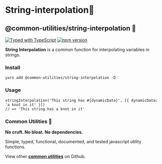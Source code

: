 # String-interpolation🧵

## @common-utilities/string-interpolation 🧰

[![Typed with TypeScript](https://camo.githubusercontent.com/69ea44e002591f4d18f9d1ee7660e8c49bbf4e673405eb058e3af515a193d376/68747470733a2f2f666c61742e62616467656e2e6e65742f62616467652f69636f6e2f54797065643f69636f6e3d74797065736372697074266c6162656c266c6162656c436f6c6f723d626c756526636f6c6f723d353535353535)](https://camo.githubusercontent.com/69ea44e002591f4d18f9d1ee7660e8c49bbf4e673405eb058e3af515a193d376/68747470733a2f2f666c61742e62616467656e2e6e65742f62616467652f69636f6e2f54797065643f69636f6e3d74797065736372697074266c6162656c266c6162656c436f6c6f723d626c756526636f6c6f723d353535353535) [![npm version](https://camo.githubusercontent.com/aa02f6a777614763a4e4cfb12145329e870d273e2751b8a7766e0a0b143a9144/68747470733a2f2f62616467652e667572792e696f2f6a732f253430636f6d6d6f6e2d7574696c6974696573253246737472696e672d696e746572706f6c6174696f6e2e737667)](https://badge.fury.io/js/%40common-utilities%2Fstring-interpolation)

**String Interpolation** is a common function for interpolating variables in strings.

### Install

```text
yarn add @common-utilities/string-interpolation -D
```

### Usage

```text
stringInterpolation('This string has #{dynamicData}', [{ dynamicData: 'a knot in it' }])
// => 'This string has a knot in it'
```

### Common Utilities 🧰

**No cruft. No bloat. No dependencies.**

Simple, typed, functional, documented, and tested javascript utility functions.

View other [**common utilities**](https://github.com/yowainwright/common-utilities) on Github.

